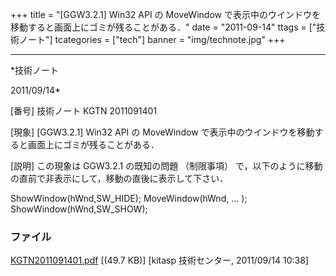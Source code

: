 ﻿+++
title = "[GGW3.2.1] Win32 API の MoveWindow で表示中のウインドウを移動すると画面上にゴミが残ることがある．"
date = "2011-09-14"
ttags = ["技術ノート"]
tcategories = ["tech"]
banner = "img/technote.jpg"
+++

-----------------------------------------------------------------------------------------------------------------------------

*技術ノート

2011/09/14*


[番号]
技術ノート KGTN 2011091401

[現象]
[GGW3.2.1] Win32 API の MoveWindow
で表示中のウインドウを移動すると画面上にゴミが残ることがある．

[説明]
この現象は GGW3.2.1 の既知の問題 （制限事項）
で，以下のように移動の直前で非表示にして，移動の直後に表示して下さい．

ShowWindow(hWnd,SW_HIDE);
MoveWindow(hWnd, ... );
ShowWindow(hWnd,SW_SHOW);


### ファイル

 
 


[KGTN2011091401.pdf](http://techreport.kitasp.net/attachments/download/630/KGTN2011091401.pdf)
 [(49.7 KB)] [kitasp 技術センター, 2011/09/14
10:38]


 


 

